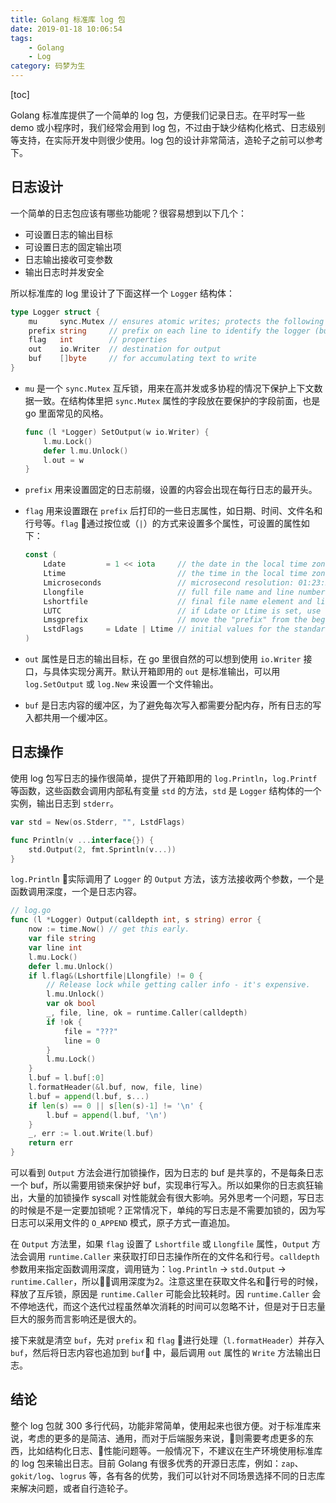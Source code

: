 ```yaml
---
title: Golang 标准库 log 包
date: 2019-01-18 10:06:54
tags:
	- Golang
	- Log
category: 码梦为生
---
```


[toc]

Golang 标准库提供了一个简单的 log 包，方便我们记录日志。在平时写一些 demo 或小程序时，我们经常会用到 log 包，不过由于缺少结构化格式、日志级别等支持，在实际开发中则很少使用。log 包的设计非常简洁，造轮子之前可以参考下。

<!--more-->

## 日志设计

一个简单的日志包应该有哪些功能呢？很容易想到以下几个：
- 可设置日志的输出目标
- 可设置日志的固定输出项
- 日志输出接收可变参数
- 输出日志时并发安全

所以标准库的 log 里设计了下面这样一个 `Logger` 结构体：

```go
type Logger struct {
	mu     sync.Mutex // ensures atomic writes; protects the following fields
	prefix string     // prefix on each line to identify the logger (but see Lmsgprefix)
	flag   int        // properties
	out    io.Writer  // destination for output
	buf    []byte     // for accumulating text to write
}
```

- `mu` 是一个 `sync.Mutex` 互斥锁，用来在高并发或多协程的情况下保护上下文数据一致。在结构体里把 `sync.Mutex` 属性的字段放在要保护的字段前面，也是 go 里面常见的风格。

	```go
	func (l *Logger) SetOutput(w io.Writer) {
		l.mu.Lock()
		defer l.mu.Unlock()
		l.out = w
	}
	```

- `prefix` 用来设置固定的日志前缀，设置的内容会出现在每行日志的最开头。

- `flag` 用来设置跟在 `prefix` 后打印的一些日志属性，如日期、时间、文件名和行号等。`flag` 通过按位或（`|`）的方式来设置多个属性，可设置的属性如下：

	```go
	const (
		Ldate         = 1 << iota     // the date in the local time zone: 2009/01/23
		Ltime                         // the time in the local time zone: 01:23:23
		Lmicroseconds                 // microsecond resolution: 01:23:23.123123.  assumes Ltime.
		Llongfile                     // full file name and line number: /a/b/c/d.go:23
		Lshortfile                    // final file name element and line number: d.go:23. overrides Llongfile
		LUTC                          // if Ldate or Ltime is set, use UTC rather than the local time zone
		Lmsgprefix                    // move the "prefix" from the beginning of the line to before the message
		LstdFlags     = Ldate | Ltime // initial values for the standard logger
	)
	```

- `out` 属性是日志的输出目标，在 go 里很自然的可以想到使用 `io.Writer` 接口，与具体实现分离开。默认开箱即用的 `out` 是标准输出，可以用 `log.SetOutput` 或 `log.New` 来设置一个文件输出。

- `buf` 是日志内容的缓冲区，为了避免每次写入都需要分配内存，所有日志的写入都共用一个缓冲区。


## 日志操作

使用 log 包写日志的操作很简单，提供了开箱即用的 `log.Println`，`log.Printf` 等函数，这些函数会调用内部私有变量 `std` 的方法，`std` 是 `Logger` 结构体的一个实例，输出日志到 `stderr`。

```go
var std = New(os.Stderr, "", LstdFlags)

func Println(v ...interface{}) {
	std.Output(2, fmt.Sprintln(v...))
}
```

`log.Println` 实际调用了 `Logger` 的 `Output` 方法，该方法接收两个参数，一个是函数调用深度，一个是日志内容。

```go
// log.go
func (l *Logger) Output(calldepth int, s string) error {
	now := time.Now() // get this early.
	var file string
	var line int
	l.mu.Lock()
	defer l.mu.Unlock()
	if l.flag&(Lshortfile|Llongfile) != 0 {
		// Release lock while getting caller info - it's expensive.
		l.mu.Unlock()
		var ok bool
		_, file, line, ok = runtime.Caller(calldepth)
		if !ok {
			file = "???"
			line = 0
		}
		l.mu.Lock()
	}
	l.buf = l.buf[:0]
	l.formatHeader(&l.buf, now, file, line)
	l.buf = append(l.buf, s...)
	if len(s) == 0 || s[len(s)-1] != '\n' {
		l.buf = append(l.buf, '\n')
	}
	_, err := l.out.Write(l.buf)
	return err
}
```

可以看到 `Output` 方法会进行加锁操作，因为日志的 buf 是共享的，不是每条日志一个 buf，所以需要用锁来保护好 buf，实现串行写入。所以如果你的日志疯狂输出，大量的加锁操作 syscall 对性能就会有很大影响。另外思考一个问题，写日志的时候是不是一定要加锁呢？正常情况下，单纯的写日志是不需要加锁的，因为写日志可以采用文件的 `O_APPEND` 模式，原子方式一直追加。

在 `Output` 方法里，如果 `flag` 设置了 `Lshortfile` 或 `Llongfile` 属性，`Output` 方法会调用 `runtime.Caller` 来获取打印日志操作所在的文件名和行号。`calldepth` 参数用来指定函数调用深度，调用链为：`log.Println` -> `std.Output` -> `runtime.Caller`，所以调用深度为2。注意这里在获取文件名和行号的时候，释放了互斥锁，原因是 `runtime.Caller` 可能会比较耗时。因 `runtime.Caller` 会不停地迭代，而这个迭代过程虽然单次消耗的时间可以忽略不计，但是对于日志量巨大的服务而言影响还是很大的。

接下来就是清空 `buf`，先对 `prefix` 和 `flag` 进行处理（`l.formatHeader`）并存入 `buf`，然后将日志内容也追加到 `buf` 中，最后调用 `out` 属性的 `Write` 方法输出日志。

## 结论

整个 log 包就 300 多行代码，功能非常简单，使用起来也很方便。对于标准库来说，考虑的更多的是简洁、通用，而对于后端服务来说，则需要考虑更多的东西，比如结构化日志、性能问题等。一般情况下，不建议在生产环境使用标准库的 log 包来输出日志。目前 Golang 有很多优秀的开源日志库，例如：`zap`、`gokit/log`、`logrus` 等，各有各的优势，我们可以针对不同场景选择不同的日志库来解决问题，或者自行造轮子。
